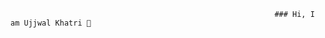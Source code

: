                                                                ### Hi, I am Ujjwal Khatri 👋
                                                               

<!--
**ujkhatri/ujkhatri** is a ✨ _special_ ✨ repository because its `README.md` (this file) appears on your GitHub profile.


<br>
<a href="https://twitter.com/ujjwalkhatri"><img src="https://img.shields.io/badge/Twitter-1DA1F2?style=for-the-badge&logo=twitter&logoColor=white"></a>
<a href="https://www.linkedin.com/in/ujjwal-khatri/"><img src="https://img.shields.io/badge/LinkedIn-0077B5?style=for-the-badge&logo=linkedin&logoColor=white"></a>
<br>
<br>

Here are some ideas to get you started:

- 🔭 I’m currently working on ...
- 🌱 I’m currently learning ...
- 👯 I’m looking to collaborate on ...
- 🤔 I’m looking for help with ...
- 💬 Ask me about ...
- 📫 How to reach me: ...
- 😄 Pronouns: ...
- ⚡ Fun fact: ...
-->
